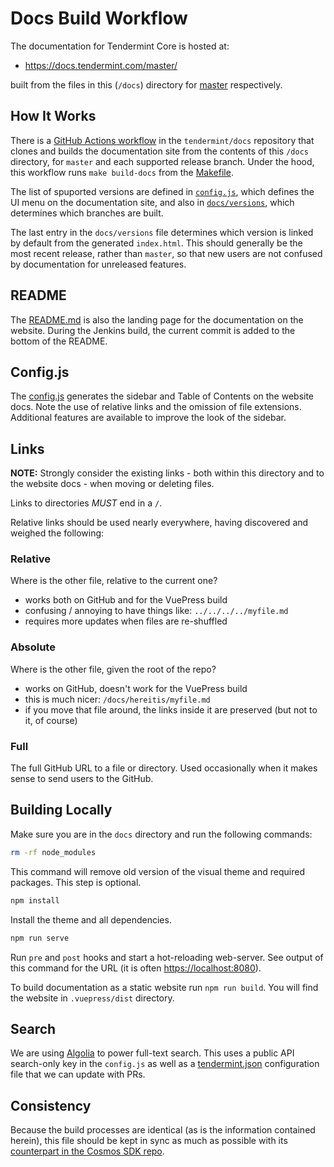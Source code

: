 # Docs Build Workflow

The documentation for Tendermint Core is hosted at:

- <https://docs.tendermint.com/master/>

built from the files in this (`/docs`) directory for
[master](https://github.com/tendermint/tendermint/tree/master/docs) respectively.

## How It Works

There is a [GitHub Actions workflow](https://github.com/tendermint/docs/actions/workflows/deployment.yml)
in the `tendermint/docs` repository that clones and builds the documentation
site from the contents of this `/docs` directory, for `master` and each
supported release branch. Under the hood, this workflow runs `make build-docs`
from the [Makefile](../Makefile).

The list of spuported versions are defined in [`config.js`](./.vuepress/config.js),
which defines the UI menu on the documentation site, and also in
[`docs/versions`](./versions), which determines which branches are built.

The last entry in the `docs/versions` file determines which version is linked
by default from the generated `index.html`. This should generally be the most
recent release, rather than `master`, so that new users are not confused by
documentation for unreleased features.

## README

The [README.md](./README.md) is also the landing page for the documentation
on the website. During the Jenkins build, the current commit is added to the bottom
of the README.

## Config.js

The [config.js](./.vuepress/config.js) generates the sidebar and Table of Contents
on the website docs. Note the use of relative links and the omission of
file extensions. Additional features are available to improve the look
of the sidebar.

## Links

**NOTE:** Strongly consider the existing links - both within this directory
and to the website docs - when moving or deleting files.

Links to directories _MUST_ end in a `/`.

Relative links should be used nearly everywhere, having discovered and weighed the following:

### Relative

Where is the other file, relative to the current one?

- works both on GitHub and for the VuePress build
- confusing / annoying to have things like: `../../../../myfile.md`
- requires more updates when files are re-shuffled

### Absolute

Where is the other file, given the root of the repo?

- works on GitHub, doesn't work for the VuePress build
- this is much nicer: `/docs/hereitis/myfile.md`
- if you move that file around, the links inside it are preserved (but not to it, of course)

### Full

The full GitHub URL to a file or directory. Used occasionally when it makes sense
to send users to the GitHub.

## Building Locally

Make sure you are in the `docs` directory and run the following commands:

```bash
rm -rf node_modules
```

This command will remove old version of the visual theme and required packages. This step is optional.

```bash
npm install
```

Install the theme and all dependencies.

```bash
npm run serve
```

<!-- markdown-link-check-disable -->

Run `pre` and `post` hooks and start a hot-reloading web-server. See output of this command for the URL (it is often <https://localhost:8080>).

<!-- markdown-link-check-enable -->

To build documentation as a static website run `npm run build`. You will find the website in `.vuepress/dist` directory.

## Search

We are using [Algolia](https://www.algolia.com) to power full-text search. This uses a public API search-only key in the `config.js` as well as a [tendermint.json](https://github.com/algolia/docsearch-configs/blob/master/configs/tendermint.json) configuration file that we can update with PRs.

## Consistency

Because the build processes are identical (as is the information contained herein), this file should be kept in sync as
much as possible with its [counterpart in the Cosmos SDK repo](https://github.com/cosmos/cosmos-sdk/blob/master/docs/DOCS_README.md).
